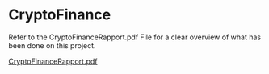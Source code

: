 # CryptoFinance

Refer to the CryptoFinanceRapport.pdf File for a clear overview of what has been done on this project.

[CryptoFinanceRapport.pdf](./docs/CryptoFinanceRapport.pdf)
